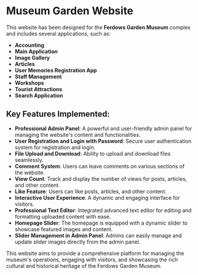 # Museum Garden Website

This website has been designed for the **Ferdows Garden Museum** complex and includes several applications, such as:

- **Accounting**
- **Main Application**
- **Image Gallery**
- **Articles**
- **User Memories Registration App**
- **Staff Management**
- **Workshops**
- **Tourist Attractions**
- **Search Application**

## Key Features Implemented:
- **Professional Admin Panel**: A powerful and user-friendly admin panel for managing the website's content and functionalities.
- **User Registration and Login with Password**: Secure user authentication system for registration and login.
- **File Upload and Download**: Ability to upload and download files seamlessly.
- **Comment System**: Users can leave comments on various sections of the website.
- **View Count**: Track and display the number of views for posts, articles, and other content.
- **Like Feature**: Users can like posts, articles, and other content.
- **Interactive User Experience**: A dynamic and engaging interface for visitors.
- **Professional Text Editor**: Integrated advanced text editor for editing and formatting uploaded content with ease.
- **Homepage Slider**: The homepage is equipped with a dynamic slider to showcase featured images and content.
- **Slider Management in Admin Panel**: Admins can easily manage and update slider images directly from the admin panel.

This website aims to provide a comprehensive platform for managing the museum's operations, engaging with visitors, and showcasing the rich cultural and historical heritage of the Ferdows Garden Museum.
